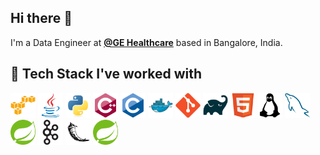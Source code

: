 ## Hi there 👋
I'm a Data Engineer at **[@GE Healthcare](https://www.ge.com/in/healthcare)** based in Bangalore, India.

## 🚀 Tech Stack I've worked with 

<p align="left">
<img src="https://raw.githubusercontent.com/devicons/devicon/master/icons/amazonwebservices/amazonwebservices-original.svg" alt="MySQL" width="40" height="40" />
<img src="https://raw.githubusercontent.com/devicons/devicon/master/icons/java/java-original.svg" alt="Java" width="40" height="40" />
<img src="https://raw.githubusercontent.com/devicons/devicon/master/icons/python/python-original.svg" alt="Python" width="40" height="40" />
<img src="https://raw.githubusercontent.com/devicons/devicon/master/icons/cplusplus/cplusplus-original.svg" alt="C++" width="40" height="40" />
<img src="https://raw.githubusercontent.com/devicons/devicon/master/icons/c/c-original.svg" alt="C" width="40" height="40" />
<img src="https://raw.githubusercontent.com/devicons/devicon/master/icons/docker/docker-original.svg" alt="Docker" width="40" height="40" />
<img src="https://raw.githubusercontent.com/devicons/devicon/master/icons/git/git-original.svg" alt="Git" width="40" height="40" />
<img src="https://raw.githubusercontent.com/devicons/devicon/master/icons/gradle/gradle-plain.svg" alt="Gradle" width="40" height="40" />
<img src="https://raw.githubusercontent.com/devicons/devicon/master/icons/html5/html5-original.svg" alt="HTML5" width="40" height="40" />
<img src="https://raw.githubusercontent.com/devicons/devicon/master/icons/linux/linux-plain.svg" alt="Linux" width="40" height="40" />
<img src="https://raw.githubusercontent.com/devicons/devicon/master/icons/mysql/mysql-original.svg" alt="MySQL" width="40" height="40" />
<img src="https://raw.githubusercontent.com/devicons/devicon/master/icons/spring/spring-original.svg" alt="MySQL" width="40" height="40" />
<img src="https://raw.githubusercontent.com/devicons/devicon/master/icons/apachekafka/apachekafka-original.svg" alt="MySQL" width="40" height="40" />
<img src="https://raw.githubusercontent.com/devicons/devicon/master/icons/flask/flask-original.svg" alt="MySQL" width="40" height="40" />
<img src="https://raw.githubusercontent.com/devicons/devicon/master/icons/spring/spring-original.svg" alt="MySQL" width="40" height="40" />
  
</p>

<!--
**pallavim98/pallavim98** is a ✨ _special_ ✨ repository because its `README.md` (this file) appears on your GitHub profile.

Here are some ideas to get you started:

- 🔭 I’m currently working on ...
- 🌱 I’m currently learning ...
- 👯 I’m looking to collaborate on ...
- 🤔 I’m looking for help with ...
- 💬 Ask me about ...
- 📫 How to reach me: ...
- 😄 Pronouns: ...
- ⚡ Fun fact: ...
-->
